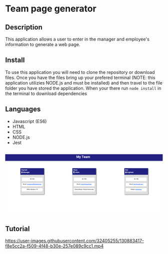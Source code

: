 # Team page generator

## Description

This application allows a user to enter in the manager and employee's information to generate a web page.

## Install

To use this application you will need to clone the repository or download files. Once you have the files
bring up your prefered terminal (NOTE: this application utilizies NODE.js and must be installed) and then 
travel to the file folder you have stored the application. When your there run ``node install`` in the 
terminal to download dependencies 

## Languages

* Javascript (ES6)
* HTML
* CSS
* NODE.js
* Jest

## 
![Screenshot](assets/screenshot.png)

## Tutorial



https://user-images.githubusercontent.com/32405255/130883417-f8e5cc2a-f509-4f48-b30e-257e089c9cc1.mp4
